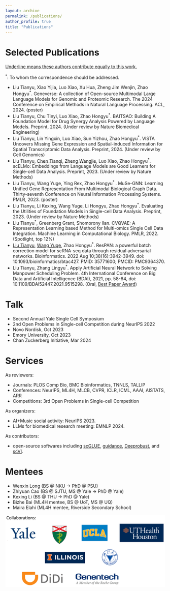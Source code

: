 ```yaml
---
layout: archive
permalink: /publications/
author_profile: true
title: "Publications"
---
```


# Selected Publications

<u>Underline means these authors contribute equally to this work.</u> 

<sup>*</sup>: To whom the correspondence should be addressed.
* Liu Tianyu, Xiao Yijia, Luo Xiao, Xu Hua, Zheng Jim Wenjin, Zhao Hongyu<sup>*</sup>. Geneverse: A collection of Open-source Multimodal Large Language Models for Genomic and Proteomic Research. The 2024 Conference on Empirical Methods in Natural Language Processing. ACL, 2024. (poster)
* Liu Tianyu, Chu Tinyi, Luo Xiao, Zhao Hongyu<sup>*</sup>. BAITSAO: Building A Foundation Model for Drug Synergy Analysis Powered by Language Models. Preprint, 2024. (Under review by Nature Biomedical Engineering)
* Liu Tianyu, Lin Yingxin, Luo Xiao, Sun Yizhou, Zhao Hongyu<sup>*</sup>. VISTA Uncovers Missing Gene Expression and Spatial-induced Information for Spatial Transcriptomic Data Analysis. Preprint, 2024. (Under review by Cell Genomics)
* Liu Tianyu, <u>Chen Tianqi</u>, <u>Zheng Wangjie</u>, Luo Xiao, Zhao Hongyu<sup>*</sup>. scELMo: Embeddings from Language Models are Good Learners for Single-cell Data Analysis. Preprint, 2023. (Under review by Nature Methods)
* Liu Tianyu, Wang Yuge, Ying Rex, Zhao Hongyu<sup>* </sup>. MuSe-GNN: Learning Unified Gene Representation From Multimodal Biological Graph Data. Thirty-seventh Conference on Neural Information Processing Systems. PMLR, 2023. (poster)
* Liu Tianyu, Li Kexing, Wang Yuge, Li Hongyu, Zhao Hongyu<sup>*</sup>. Evaluating the Utilities of Foundation Models in Single-cell Data Analysis. Preprint, 2023. (Under review by Nature Methods)
* Liu Tianyu<sup>*</sup>, Greenberg Grant, Shomorony Ilan. CVQVAE: A Representation Learning based Method for Multi-omics Single Cell Data Integration. Machine Learning in Computational Biology. PMLR, 2022. (Spotlight, top 12%)
* <u>Liu Tianyu</u>, <u>Wang Yuge</u>, Zhao Hongyu<sup>*</sup>. ResPAN: a powerful batch correction model for scRNA-seq data through residual adversarial networks. Bioinformatics. 2022 Aug 10;38(16):3942-3949. doi: 10.1093/bioinformatics/btac427. PMID: 35771600; PMCID: PMC9364370.
* Liu Tianyu, Zhang Lingyu<sup>*</sup>. Apply Artificial Neural Network to Solving Manpower Scheduling Problem. 4th International Conference on Big Data and Artificial Intelligence (BDAI), 2021, pp. 58-64, doi: 10.1109/BDAI52447.2021.9515298. (Oral, [Best Paper Award](https://www.bdai.net/2021.html))

# Talk

* Second Annual Yale Single Cell Symposium
* 2nd Open Problems in Single-cell Competition during NeurIPS 2022
* Novo Nordisk, Oct 2023
* Emory University, Oct 2023
* Chan Zuckerberg Initiative, Mar 2024

# Services

As reviewers:
* Journals: PLOS Comp Bio, BMC Bioinformatics, TNNLS, TALLIP
* Conferences: NeurIPS, ML4H, MLCB, CVPR, ICLR, ICML, AAAI, AISTATS, ARR
* Competitions: 3rd Open Problems in Single-cell Competition

As organizers:
* AI+Music social activity: NeurIPS 2023.
* LLMs for biomedical research meeting: EMNLP 2024.

As contributors:
* open-source softwares including [scGLUE](https://github.com/gao-lab/GLUE/pull/114), [guidance](https://github.com/guidance-ai/guidance/pull/656), [Deeprobust](https://github.com/DSE-MSU/DeepRobust/pull/154), and [scVI](https://github.com/scverse/scvi-tools/pull/2775).


# Mentees
* Wenxin Long (BS @ NKU -> PhD @ PSU)
* Zhiyuan Cao (BS @ SJTU, MS @ Yale -> PhD @ Yale)
* Kexing Li (BS @ THU -> PhD @ Yale)
* Bizhe Bai (ML4H mentee, BS @ UoT, MS @ UQ)
* Maira Elahi (ML4H mentee, Riverside Secondary School)

![Example](/images/col_institue.png)

<!--
{% if author.googlescholar %}
  You can also find my articles on <u><a href="{{author.googlescholar}}">my Google Scholar profile</a>.</u>
{% endif %}
-->
<!--
  {% include base_path %}
  {% for post in site.publications reversed %}
  { % include archive-single.html %}
  {% endfor %}
-->
